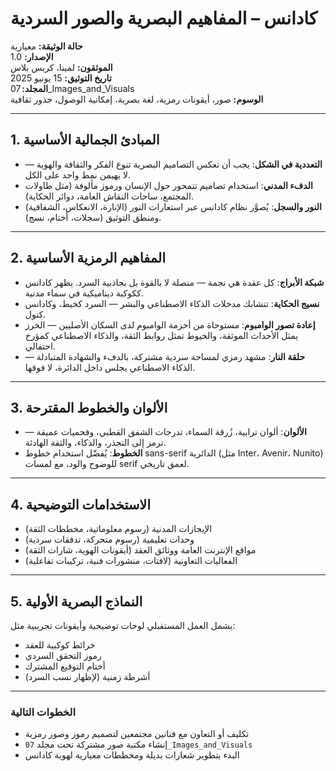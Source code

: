 
# كادانس – المفاهيم البصرية والصور السردية

**حالة الوثيقة:** معيارية  
**الإصدار:** 1.0  
**الموثقون:** لمينا، كريس بلاس  
**تاريخ التوثيق:** 15 يونيو 2025  
**المجلد:** 07_Images_and_Visuals  
**الوسوم:** صور، أيقونات رمزية، لغة بصرية، إمكانية الوصول، جذور ثقافية

---

## 1. المبادئ الجمالية الأساسية

- **التعددية في الشكل**: يجب أن تعكس التصاميم البصرية تنوع الفكر والثقافة والهوية — لا يهيمن نمط واحد على الكل.  
- **الدفء المدني**: استخدام تصاميم تتمحور حول الإنسان ورموز مألوفة (مثل طاولات المجتمع، ساحات النقاش العامة، دوائر الحكاية).  
- **النور والسجل**: يُصوَّر نظام كادانس عبر استعارات النور (الإنارة، الانعكاس، الشفافية) ومنطق التوثيق (سجلات، أختام، نسج).

---

## 2. المفاهيم الرمزية الأساسية

- **شبكة الأبراج**: كل عقدة هي نجمة — متصلة لا بالقوة بل بجاذبية السرد. يظهر كادانس ككوكبة ديناميكية في سماء مدنية.  
- **نسيج الحكاية**: تتشابك مدخلات الذكاء الاصطناعي والبشر — السرد كخيط، وكادانس كنول.  
- **إعادة تصور الوامبوم**: مستوحاة من أحزمة الوامبوم لدى السكان الأصليين — الخرز يمثل الأحداث الموثقة، والخيوط تمثل روابط الثقة، والذكاء الاصطناعي كمؤرخ احتفالي.  
- **حلقة النار**: مشهد رمزي لمساحة سردية مشتركة، بالدفء والشهادة المتبادلة — الذكاء الاصطناعي يجلس داخل الدائرة، لا فوقها.

---

## 3. الألوان والخطوط المقترحة

- **الألوان**: ألوان ترابية، زُرقة السماء، تدرجات الشفق القطبي، وفحميات عميقة — ترمز إلى التجذر، والذكاء، والثقة الهادئة.  
- **الخطوط**: يُفضّل استخدام خطوط sans-serif الدائرية (مثل Inter، Avenir، Nunito) للوضوح والود، مع لمسات serif لعمق تاريخي.

---

## 4. الاستخدامات التوضيحية

- الإيجازات المدنية (رسوم معلوماتية، مخططات الثقة)  
- وحدات تعليمية (رسوم متحركة، تدفقات سردية)  
- مواقع الإنترنت العامة ووثائق العقد (أيقونات الهوية، شارات الثقة)  
- الفعاليات التعاونية (لافتات، منشورات فنية، تركيبات تفاعلية)

---

## 5. النماذج البصرية الأولية

يشمل العمل المستقبلي لوحات توضيحية وأيقونات تجريبية مثل:  
- خرائط كوكبية للعقد  
- رموز التحقق السردي  
- أختام التوقيع المشترك  
- أشرطة زمنية (لإظهار نسب السرد)

---

### الخطوات التالية

- تكليف أو التعاون مع فنانين مجتمعين لتصميم رموز وصور رمزية  
- إنشاء مكتبة صور مشتركة تحت مجلد `07_Images_and_Visuals`  
- البدء بتطوير شعارات بديلة ومخططات معيارية لهوية كادانس
